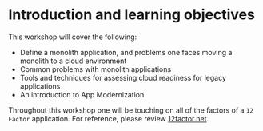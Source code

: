 # Introduction and learning objectives

This workshop will cover the following:

* Define a monolith application, and problems one faces moving a monolith to a cloud environment
* Common problems with monolith applications
* Tools and techniques for assessing cloud readiness for legacy applications
* An introduction to App Modernization

Throughout this workshop one will be touching on all of the factors of a `12 Factor` application. For reference, please review [12factor.net](https://12factor.net).
